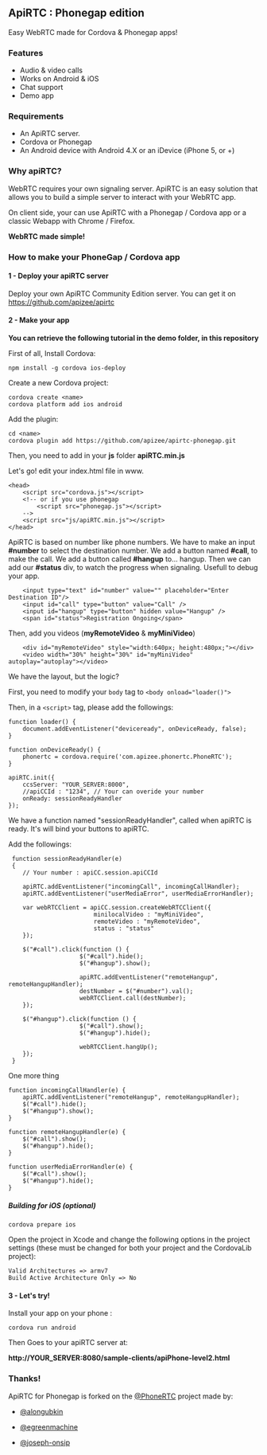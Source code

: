 ## ApiRTC : Phonegap edition

Easy WebRTC made for Cordova & Phonegap apps!

### Features

* Audio & video calls
* Works on Android & iOS
* Chat support
* Demo app

### Requirements

* An ApiRTC server.
* Cordova or Phonegap
* An Android device with Android 4.X or an iDevice (iPhone 5, or +)


### Why apiRTC?

WebRTC requires your own signaling server.
ApiRTC is an easy solution that allows you to build a simple server to interact with your WebRTC app.

On client side, your can use ApiRTC with a Phonegap / Cordova app or a classic Webapp with Chrome / Firefox. 

**WebRTC made simple!**

### How to make your PhoneGap / Cordova app

#### 1 - Deploy your apiRTC server

Deploy your own ApiRTC Community Edition server. You can get it on https://github.com/apizee/apirtc


#### 2 - Make your app

**You can retrieve the following tutorial in the demo folder, in this repository**

First of all, Install Cordova:

    npm install -g cordova ios-deploy
    
Create a new Cordova project:

    cordova create <name>
    cordova platform add ios android

Add the plugin:

	cd <name>
    cordova plugin add https://github.com/apizee/apirtc-phonegap.git


Then, you need to add in your **js** folder **apiRTC.min.js**

Let's go! edit your index.html file in www.


```
<head>
 	<script src="cordova.js"></script>
 	<!-- or if you use phonegap
 		<script src="phonegap.js"></script>
 	-->
    <script src="js/apiRTC.min.js"></script>
</head>
```

ApiRTC is based on number like phone numbers. We have to make an input **#number** to select the destination number.
We add a button named **#call**, to make the call. We add a button called **#hangup** to... hangup.
Then we can add our **#status** div, to watch the progress when signaling. Usefull to debug your app.  

```
    <input type="text" id="number" value="" placeholder="Enter Destination ID"/>
    <input id="call" type="button" value="Call" />
    <input id="hangup" type="button" hidden value="Hangup" />
    <span id="status">Registration Ongoing</span>

```
Then, add you videos (**myRemoteVideo** &  **myMiniVideo**)

```
  	<div id="myRemoteVideo" style="width:640px; height:480px;"></div>
    <video width="30%" height="30%" id="myMiniVideo" autoplay="autoplay"></video>

```

We have the layout, but the logic?

First, you need to modify your  ```body``` tag to ```<body onload="loader()">```

Then, in a ```<script>``` tag, please add the followings:

```
function loader() {
    document.addEventListener("deviceready", onDeviceReady, false);
}

function onDeviceReady() {
    phonertc = cordova.require('com.apizee.phonertc.PhoneRTC');
}

apiRTC.init({
    ccsServer: "YOUR_SERVER:8000",
    //apiCCId : "1234",	// Your can overide your number
    onReady: sessionReadyHandler
});
```

We have a function named "sessionReadyHandler", called when apiRTC is ready. It's will bind your buttons to apiRTC.

Add the followings:
    
```
 function sessionReadyHandler(e) 
 {
    // Your number : apiCC.session.apiCCId

    apiRTC.addEventListener("incomingCall", incomingCallHandler);
    apiRTC.addEventListener("userMediaError", userMediaErrorHandler);

    var webRTCClient = apiCC.session.createWebRTCClient({
                        minilocalVideo : "myMiniVideo",
                        remoteVideo : "myRemoteVideo",
                        status : "status"
    });

    $("#call").click(function () {
                    $("#call").hide();
                    $("#hangup").show();
                    
                    apiRTC.addEventListener("remoteHangup", remoteHangupHandler);
                    destNumber = $("#number").val();
                    webRTCClient.call(destNumber);
    });

    $("#hangup").click(function () {
                    $("#call").show();
                    $("#hangup").hide();
                    
                    webRTCClient.hangUp();
    });
 }
```

One more thing

```
function incomingCallHandler(e) {
    apiRTC.addEventListener("remoteHangup", remoteHangupHandler);
    $("#call").hide();
    $("#hangup").show();
}
           
function remoteHangupHandler(e) {
    $("#call").show();
    $("#hangup").hide();
}
            
function userMediaErrorHandler(e) {
    $("#call").show();
    $("#hangup").hide();
}
```

##### Building for iOS (optional)

    cordova prepare ios
    
Open the project in Xcode and change the following options in the project settings (these must be changed for both your project and the CordovaLib project):

    Valid Architectures => armv7
    Build Active Architecture Only => No

#### 3 - Let's try!

Install your app on your phone :

```
cordova run android 

```

Then
Goes to your apiRTC server at:

 **http://YOUR_SERVER:8080/sample-clients/apiPhone-level2.html**

### Thanks!
ApiRTC for Phonegap is forked on the [@PhoneRTC](https://github.com/alongubkin/phonertc) project made by:

* [@alongubkin](https://github.com/alongubkin)

* [@egreenmachine](https://github.com/egreenmachine)

* [@joseph-onsip](https://github.com/joseph-onsip)
